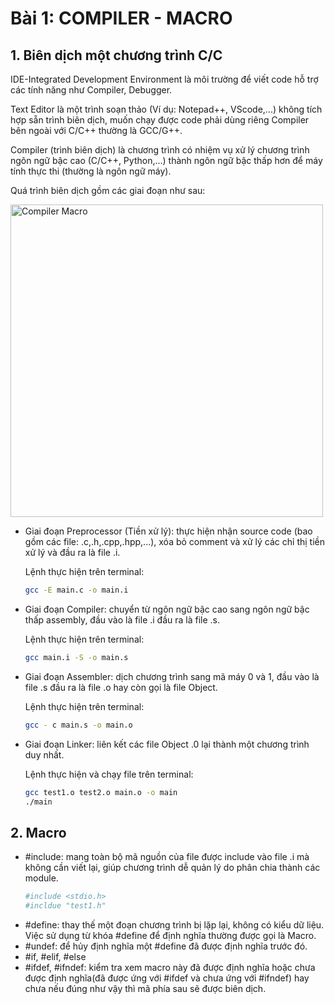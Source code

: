 # Bài 1: COMPILER - MACRO
## 1. Biên dịch một chương trình C/C
IDE-Integrated Development Environment là môi trường để viết code hỗ trợ các tính năng như Compiler, Debugger. 

Text Editor là một trình soạn thảo (Ví dụ: Notepad++, VScode,...) không tích hợp sẵn trình biên dịch, muốn chạy được code phải dùng riêng Compiler bên ngoài với C/C++ thường là GCC/G++. 

Compiler (trình biên dịch) là chương trình có nhiệm vụ xử lý chương trình ngôn ngữ bậc cao (C/C++, Python,...) thành ngôn ngữ bậc thấp hơn để máy tính thực thi (thường là ngôn ngữ máy).

Quá trình biên dịch gồm các giai đoạn như sau:

<img src="https://github.com/user-attachments/assets/68c4be2c-ee5b-41ab-9aeb-bd986aac8a4f" alt="Compiler Macro" width="500">

- Giai đoạn Preprocessor (Tiền xử lý): thực hiện nhận source code (bao gồm các file: .c,.h,.cpp,.hpp,...), xóa bỏ comment và xử lý các chỉ thị tiền xử lý và đầu ra là file .i.

  Lệnh thực hiện trên terminal:
  ```bash
  gcc -E main.c -o main.i
  
- Giai đoạn Compiler: chuyển từ ngôn ngữ bậc cao sang ngôn ngữ bậc thấp assembly, đầu vào là file .i đầu ra là file .s.

    Lệnh thực hiện trên terminal:
  ```bash
  gcc main.i -S -o main.s
  
- Giai đoạn Assembler: dịch chương trình sang mã máy 0 và 1, đầu vào là file .s đầu ra là file .o hay còn gọi là file Object.
  
  Lệnh thực hiện trên terminal:
  ```bash
  gcc - c main.s -o main.o
  
- Giai đoạn Linker: liên kết các file Object .0 lại thành một chương trình duy nhất.

   Lệnh thực hiện và chạy file trên terminal:
  ```bash
  gcc test1.o test2.o main.o -o main
  ./main
## 2. Macro
- #include: mang toàn bộ mã nguồn của file được include vào file .i mà không cần viết lại, giúp chương trình dễ quản lý do phân chia thành các module.
   ```bash
   #include <stdio.h>
   #incldue "test1.h"
- #define: thay thế một đoạn chương trình bị lặp lại, không có kiểu dữ liệu. Việc sử dụng từ khóa #define để định nghĩa thường được gọi là Macro.
- #undef: để hủy định nghĩa một #define đã được định nghĩa trước đó.
- #if, #elif, #else
- #ifdef, #ifndef: kiểm tra xem macro này đã được định nghĩa hoặc chưa được định nghĩa(đã được ứng với #ifdef và chưa ứng với #ifndef) hay chưa nếu đúng như vậy thì mã phía sau sẽ được biên dịch.
  

